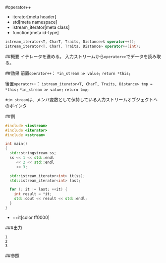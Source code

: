 #operator++
* iterator[meta header]
* std[meta namespace]
* istream_iterator[meta class]
* function[meta id-type]

```cpp
istream_iterator<T, CharT, Traits, Distance>& operator++();
istream_iterator<T, CharT, Traits, Distance> operator++(int);
```

##概要
イテレータを進める。
入力ストリームから`operator>>`でデータを読み取る。


##効果
前置`operator++`：
`*in_stream ≫ value;`
`return *this;`

後置`operator++`：
`istream_iterator<T, CharT, Traits, Distance> tmp = *this;`
`*in_stream ≫ value;`
`return tmp;`

※`in_stream`は、メンバ変数として保持している入力ストリームオブジェクトへのポインタ

##例
```cpp
#include <iostream>
#include <iterator>
#include <sstream>

int main()
{
  std::stringstream ss;
  ss << 1 << std::endl
     << 2 << std::endl
     << 3;

  std::istream_iterator<int> it(ss);
  std::istream_iterator<int> last;

  for (; it != last; ++it) {
    int result = *it;
    std::cout << result << std::endl;
  }
}
```
* ++it[color ff0000]

###出力
```
1
2
3
```

##参照


